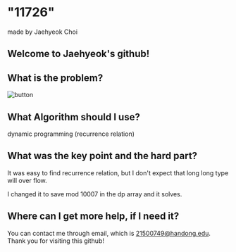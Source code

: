 # "11726"

made by Jaehyeok Choi

## Welcome to Jaehyeok's github!

## What is the problem?

![button](https://github.com/Choi-JaeHyeok-21500749/11726/blob/main/11726_pro.JPG)

## What Algorithm should I use?

dynamic programming (recurrence relation)

## What was the key point and the hard part?

It was easy to find recurrence relation, but I don't expect that long long type will over flow.

I changed it to save mod 10007 in the dp array and it solves.

## Where can I get more help, if I need it?

You can contact me through email, which is 21500749@handong.edu.
Thank you for visiting this github!

